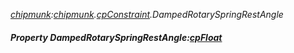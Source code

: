 _[chipmunk](../../modules/chipmunk/chipmunk-module.md):[chipmunk](../../modules/chipmunk/chipmunk-module.md).[cpConstraint](../../modules/chipmunk/chipmunk-cpconstraint.md).DampedRotarySpringRestAngle_
##### Property DampedRotarySpringRestAngle:[cpFloat](../../modules/chipmunk/chipmunk-cpfloat.md)
